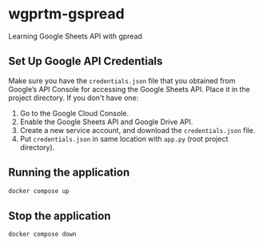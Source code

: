 # wgprtm-gspread
Learning Google Sheets API with gpread


## Set Up Google API Credentials
Make sure you have the `credentials.json` file that you obtained from Google’s API Console for accessing the Google Sheets API. Place it in the project directory. If you don't have one:
1. Go to the Google Cloud Console.
2. Enable the Google Sheets API and Google Drive API.
3. Create a new service account, and download the `credentials.json` file.
4. Put `credentials.json` in same location with `app.py` (root project directory).


## Running the application

```bash
docker compose up
```


## Stop the application

```bash
docker compose down
```